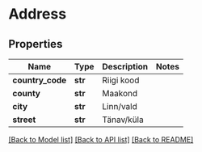 # Address

## Properties
Name | Type | Description | Notes
------------ | ------------- | ------------- | -------------
**country_code** | **str** | Riigi kood | 
**county** | **str** | Maakond | 
**city** | **str** | Linn/vald | 
**street** | **str** | Tänav/küla | 

[[Back to Model list]](../README.md#documentation-for-models) [[Back to API list]](../README.md#documentation-for-api-endpoints) [[Back to README]](../README.md)


